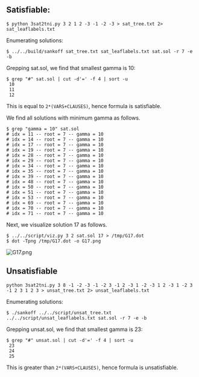 ## Satisfiable:

```
$ python 3sat2tni.py 3 2 1 2 -3 -1 -2 -3 > sat_tree.txt 2>
sat_leaflabels.txt
```

Enumerating solutions:

```
$ ../../build/sankoff sat_tree.txt sat_leaflabels.txt sat.sol -r 7 -e -b
```

Grepping sat.sol, we find that smallest gamma is 10:

```
$ grep "#" sat.sol | cut -d'=' -f 4 | sort -u
 10
 11
 12
```

This is equal to `2*(VARS+CLAUSES)`, hence formula is satisfiable.

We find all solutions with minimum gamma as follows.

```
$ grep "gamma = 10" sat.sol
# idx = 11 -- root = 7 -- gamma = 10
# idx = 14 -- root = 7 -- gamma = 10
# idx = 17 -- root = 7 -- gamma = 10
# idx = 19 -- root = 7 -- gamma = 10
# idx = 28 -- root = 7 -- gamma = 10
# idx = 29 -- root = 7 -- gamma = 10
# idx = 34 -- root = 7 -- gamma = 10
# idx = 35 -- root = 7 -- gamma = 10
# idx = 39 -- root = 7 -- gamma = 10
# idx = 48 -- root = 7 -- gamma = 10
# idx = 50 -- root = 7 -- gamma = 10
# idx = 51 -- root = 7 -- gamma = 10
# idx = 53 -- root = 7 -- gamma = 10
# idx = 69 -- root = 7 -- gamma = 10
# idx = 70 -- root = 7 -- gamma = 10
# idx = 71 -- root = 7 -- gamma = 10
```

Next, we visualize solution 17 as follows.

```
$ ../../script/viz.py 3 2 sat.sol 17 > /tmp/G17.dot
$ dot -Tpng /tmp/G17.dot -o G17.png
```

![G17.png](G17.png)

## Unsatisfiable

```
python 3sat2tni.py 3 8 -1 -2 -3 -1 -2 3 -1 2 -3 1 -2 -3 1 2 -3 1 -2 3 -1 2 3 1 2 3 > unsat_tree.txt 2> unsat_leaflabels.txt
```

Enumerating solutions:

```
$ ./sankoff ../../script/unsat_tree.txt ../../script/unsat_leaflabels.txt sat.sol -r 7 -e -b
```

Grepping unsat.sol, we find that smallest gamma is 23:

```
$ grep "#" unsat.sol | cut -d'=' -f 4 | sort -u
 23
 24
 25
```

This is greater than `2*(VARS+CLAUSES)`, hence formula is unsatisfiable.
